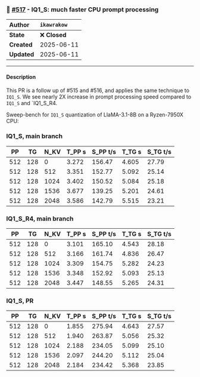 ### 🔀 [#517](https://github.com/ikawrakow/ik_llama.cpp/pull/517) - IQ1_S: much faster CPU prompt processing

| **Author** | `ikawrakow` |
| :--- | :--- |
| **State** | ❌ **Closed** |
| **Created** | 2025-06-11 |
| **Updated** | 2025-06-11 |

---

#### Description

This PR is a follow up of #515 and #516, and applies the same technique to `IQ1_S`. We see nearly 2X increase in prompt processing speed compared to `IQ1_S` and `IQ1_S_R4.

Sweep-bench for `IQ1_S` quantization of LlaMA-3.1-8B on a Ryzen-7950X CPU:

### IQ1_S, main branch

|    PP |     TG |   N_KV |   T_PP s | S_PP t/s |   T_TG s | S_TG t/s |
|-------|--------|--------|----------|----------|----------|----------|
|   512 |    128 |      0 |    3.272 |   156.47 |    4.605 |    27.79 |
|   512 |    128 |    512 |    3.351 |   152.77 |    5.092 |    25.14 |
|   512 |    128 |   1024 |    3.402 |   150.52 |    5.084 |    25.18 |
|   512 |    128 |   1536 |    3.677 |   139.25 |    5.201 |    24.61 |
|   512 |    128 |   2048 |    3.586 |   142.79 |    5.515 |    23.21 |

### IQ1_S_R4, main branch

|    PP |     TG |   N_KV |   T_PP s | S_PP t/s |   T_TG s | S_TG t/s |
|-------|--------|--------|----------|----------|----------|----------|
|   512 |    128 |      0 |    3.101 |   165.10 |    4.543 |    28.18 |
|   512 |    128 |    512 |    3.166 |   161.74 |    4.836 |    26.47 |
|   512 |    128 |   1024 |    3.309 |   154.75 |    5.282 |    24.23 |
|   512 |    128 |   1536 |    3.348 |   152.92 |    5.093 |    25.13 |
|   512 |    128 |   2048 |    3.447 |   148.55 |    5.265 |    24.31 |


### IQ1_S, PR

|    PP |     TG |   N_KV |   T_PP s | S_PP t/s |   T_TG s | S_TG t/s |
|-------|--------|--------|----------|----------|----------|----------|
|   512 |    128 |      0 |    1.855 |   275.94 |    4.643 |    27.57 |
|   512 |    128 |    512 |    1.940 |   263.87 |    5.056 |    25.32 |
|   512 |    128 |   1024 |    2.188 |   234.05 |    5.099 |    25.10 |
|   512 |    128 |   1536 |    2.097 |   244.20 |    5.112 |    25.04 |
|   512 |    128 |   2048 |    2.184 |   234.42 |    5.368 |    23.85 |